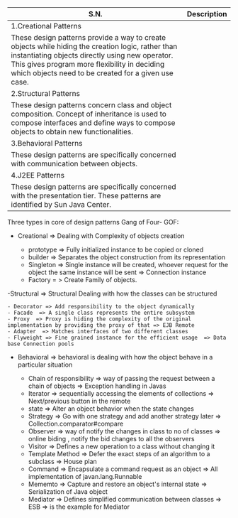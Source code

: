 
|  S.N.| Description   |
|---|---|
| 1.Creational Patterns | 
These design patterns provide a way to create objects while hiding the creation logic, rather than instantiating objects directly using new operator. This gives program more flexibility in deciding which objects need to be created for a given use case.  |
| 2.Structural Patterns | 
These design patterns concern class and object composition. Concept of inheritance is used to compose interfaces and define ways to compose objects to obtain new functionalities.  |
| 3.Behavioral Patterns | 
These design patterns are specifically concerned with communication between objects.  |
| 4.J2EE Patterns | 
These design patterns are specifically concerned with the presentation tier. These patterns are identified by Sun Java Center.  |



Three types in core of design patterns Gang of Four- GOF:

- Creational   => Dealing with Complexity of objects creation 

	- prototype  => Fully initialized instance to be copied or cloned
	- builder  => Separates the object construction from its representation
	- Singleton => Single instance will be created, whoever request for the object the same instance will be sent => Connection instance
	- Factory = > Create Family of objects. 

 
-Structural    => Structural Dealing with how the classes can be structured

	- Decorator => Add responsibility to the object dynamically
	- Facade  => A single class represents the entire subsystem	
	- Proxy  => Proxy is hiding the complexity of the original implementation by providing the proxy of that => EJB Remote
	- Adapter  => Matches interfaces of two different classes
	- Flyweight => Fine grained instance for the efficient usage  => Data base Connection pools
	
- Behavioral  => behavioral is dealing with how the object behave in a particular situation

	- Chain of responsibility  => way of passing the request between a chain of objects  => Exception handling in Javas
	- Iterator  => sequentially accessing the elements of collections  => Next/previous button in the remote
	- state  => Alter an object behavior when the state changes
	- Strategy => Go with one strategy and add another strategy later => Collection.comparator#compare
	- Observer  => way of notify the changes in class to no of classes => online biding , notify the bid changes to all the observers
	- Visitor  => Defines a new operation to a class without changing it
	- Template Method  => Defer the exact steps  of an algorithm  to a subclass  => House plan
	- Command => Encapsulate a command request as an object => All implementation of javan.lang.Runnable
	- Mememto => Capture and restore an object's internal state => Serialization of Java object
	- Mediator => Defines simplified communication between classes =>  ESB => is the example for Mediator

